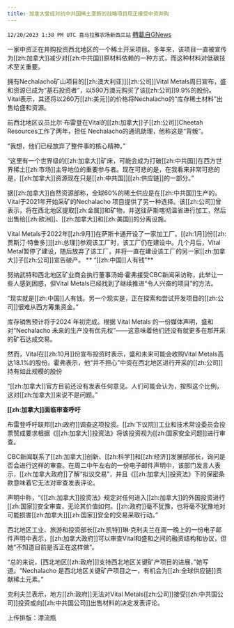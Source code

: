 ```yaml
---
title: 加拿大曾经对抗中共国稀土垄断的战略项目现正接受中资并购
---
```

`12/20/2023 1:38 PM UTC 喜马拉雅农场新西兰站` [轉載自GNews](https://gnews.org/articles/2132821)

一家中资正在并购投资西北地区的一个稀土开采项目。多年来，该项目一直被宣传为[[zh:加拿大]]减少对[[zh:中共国]]原材料依赖的一种方式，而这种材料对低碳技术至关重要。

拥有Nechalacho矿山项目的[[zh:澳大利亚]][[zh:公司]]Vital Metals周日宣布，盛和资源已成为“基石投资者”，以590万澳元购买了该[[zh:公司]]9.9%的股份。Vital表示，其还将以260万[[zh:美元]]的价格将Nechalacho的“库存稀土材料”出售给盛和资源。

前西北地区议员比尔·布雷登在Vital的[[zh:加拿大]]子[[zh:公司]]Cheetah Resources工作了两年，担任 Nechalacho的通讯助理，他称这是“背叛”。

“我想，他们已经放弃了整件事的核心精神。”

“这里有一个世界级的[[zh:加拿大]]矿床，可能会成为打破[[zh:中共国]]在西方世界稀土[[zh:市场]]主导地位的重要参与者。现在可悲的是，在我看来非常可悲的是，[[zh:加拿大]]资源现在只是[[zh:中共国]][[zh:供应链]]的一部分。”

据[[zh:加拿大]]自然资源部称，全球60%的稀土供应是在[[zh:中共国]]生产的。Vital于2021年开始采矿的Nechalacho 项目提供了另一种选择。该[[zh:公司]]曾表示，将在西北地区提取[[zh:金属]]和矿物，并送往萨斯喀彻温省进行加工，然后出售给[[zh:欧洲]]、[[zh:加拿大]]和[[zh:美国]]的分离设施。

Vital Metals于2022年[[zh:9月]]在萨斯卡通开设了一家加工厂。[[zh:1月]]份[[zh:贾斯汀·特鲁多]][[zh:总理]]参观该工厂时，该工厂仍在建设中。几个月后，Vital Metal暂停了建设，随后放弃了该工厂，并将一直在建设该工厂的另一家[[zh:加拿大]]子[[zh:公司]]宣告破产。
** “[[zh:中国]]人有钱”**

努纳武特和西北地区矿业商会执行董事汤姆·霍弗接受CBC新闻采访称，此举让一些人感到困惑，但Vital Metals已经找到了继续推进“令人兴奋的项目”的方法。

“现实就是[[zh:中国]]人有钱。另一个现实是，正在探索和尝试开发项目的[[zh:公司]]很难从西方筹集资金。”

库存销售预计将于2024 年初完成。根据 Vital Metals 的一份媒体声明，盛和对“Nechalacho 未来的生产没有优先权”——这意味着他们还没有就更多在那开采的矿石达成交易。

然而，Vital在[[zh:10月]]份宣布投资时表示，盛和未来可能会收购Vital Metals高达18.1%的股份。霍弗表示，他“并不担心”中资在西北地区进行开采的[[zh:公司]]持有如此规模的股份

“[[zh:加拿大]]官方目前还没有发表任何意见。人们可能会认为，按照这个比例，这对[[zh:加拿大]]来说不是问题。”

 **[[zh:加拿大]]面临审查呼吁**

布雷登呼吁联邦[[zh:政府]]调查这项投资。[[zh:下议院]]工业和技术常设委员会投票赞成要求根据《[[zh:加拿大]]投资法》将该投资视为[[zh:国家安全问题]]进行审查。

CBC新闻联系了[[zh:加拿大]]创新、[[zh:科学]]和[[zh:经济]]发展部部长，询问是否会进行这样的审查。在周二中午左右的一份电子邮件声明中，该部门发言人表示，[[zh:加拿大政府]]了解“拟议交易”，并且《[[zh:加拿大]]投资法》下的保密条款意味着它无法对审查发表评论。

声明中称，“《[[zh:加拿大]]投资法》规定对任何进入[[zh:加拿大]]的外国投资进行[[zh:国家]]安全审查，无论其价值如何。[[zh:政府]]毫不犹豫，也将毫不犹豫地对可能损害[[zh:加拿大]][[zh:国家]]安全的交易采取行动。”

西北地区工业、旅游和投资部长[[zh:凯特]]琳·克利夫兰在周一晚上的一份电子邮件声明中表示，[[zh:加拿大政府]]可以审查Vital和盛和之间的融资结构和协议，但她“不知道目前是否正在这样做”。

“总的来说，\[西北地区[[zh:政府]]\]支持西北地区关键矿产项目的进展，”她写道。“Nechalacho 是西北地区关键矿产项目之一，有机会为[[zh:全球供应链]]贡献稀土元素。”

克利夫兰表示，地方[[zh:政府]]无法对Vital Metals[[zh:公司]]接受[[zh:中共国公司]]投资或向[[zh:中共国公司]]出售材料的决定发表评论。

上传排版：漂流瓶
